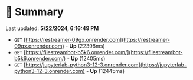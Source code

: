 # 📖 Summary
Last updated: **5/22/2024, 6:16:49 PM**

- `GET` [https://restreamer-09gx.onrender.com](https://restreamer-09gx.onrender.com) - **Up** (22398ms)
- `GET` [https://filestreambot-b5k6.onrender.com/](https://filestreambot-b5k6.onrender.com/) - **Up** (12405ms)
- `GET` [https://jupyterlab-python3-12-3.onrender.com](https://jupyterlab-python3-12-3.onrender.com) - **Up** (12445ms)

